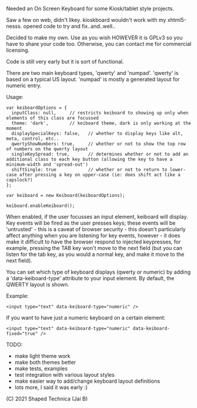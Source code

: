 Needed an On Screen Keyboard for some Kiosk/tablet style projects.

Saw a few on web, didn't likey. kioskboard wouldn't work with my xhtml5-nesss. opened code to try and fix..and..well..

Decided to make my own. Use as you wish HOWEVER it is GPLv3 so you have to share your code too. Otherwise, you can contact me for commercial licensing.

Code is still very early but it is sort of functional.

There are two main keyboard types, 'qwerty' and 'numpad'. 'qwerty' is based on a typical US layout. 'numpad' is mostly a generated layout for numeric entry.

Usage:

```
var keiboardOptions = {
  inputClass: null,     // restricts keiboard to showing up only when elements of this class are focussed
  theme: 'dark',        // keiboard theme, dark is only working at the moment
  displaySpecialKeys: false,   // whether to display keys like alt, meta, control, etc..
  qwertyShowNumbers: true,     // whether or not to show the top row of numbers on the qwerty layout
  singleKeySpread: true,       // determines whether or not to add an additional class to each key button (allowing the key to have a minimum-width and 'spread-out')
  shiftSingle: true            // whether or not to return to lower-case after pressing a key on upper-case (ie: does shift act like a capslock?)
};

var keiboard = new Keiboard(keiboardOptions);

keiboard.enableKeiboard();
```

When enabled, if the user focusses an input element, keiboard will display. Key events will be fired as the user presses keys; these events will be 'untrusted' - this is a caveat of browser security - this doesn't particularly affect anything when you are listening for key events, however - it does make it difficult to have the browser respond to injected keypresses, for example, pressing the TAB key won't move to the next field (but you can listen for the tab key, as you would a normal key, and make it move to the next field).

You can set which type of keyboard displays (qwerty or numeric) by adding a 'data-keiboard-type' attribute to your input element. By default, the QWERTY layout is shown.

Example:

```
<input type="text" data-keiboard-type="numeric" />
```

If you want to have just a numeric keyboard on a certain element:

```
<input type="text" data-keiboard-type="numeric" data-keiboard-fixed="true" />
```


TODO:
- make light theme work
- make both themes better
- make tests, examples
- test integration with various layout styles
- make easier way to add/change keyboard layout definitions
- lots more, I said it was early :)

(C) 2021 Shaped Technica (Jai B)

